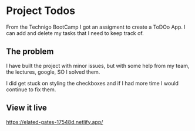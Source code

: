 # Project Todos

From the Technigo BootCamp I got an assigment to create a ToDOo App.
I can add and delete my tasks that I need to keep track of.


## The problem
I have built the project with minor issues, but with some help from my team,
the lectures, google, SO I solved them.

I did get stuck on styling the checkboxes and if I had more time I would continue to fix them.

## View it live

https://elated-gates-17548d.netlify.app/

